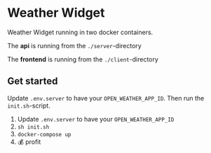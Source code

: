 # Weather Widget

Weather Widget running in two docker containers.

The **api** is running from the `./server`-directory

The **frontend** is running from the `./client`-directory

## Get started
Update `.env.server` to have your `OPEN_WEATHER_APP_ID`. Then run the `init.sh`-script.


1. Update `.env.server` to have your `OPEN_WEATHER_APP_ID`
1. `sh init.sh`
1. `docker-compose up`
1. 💰 profit
